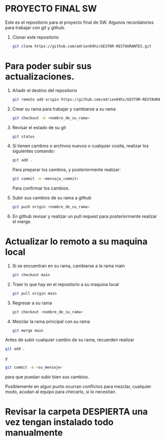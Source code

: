 # PROYECTO FINAL SW

Este es el repositorio para el proyecto final de SW. Algunos recordatorios para trabajar con git y github.

1. Clonar este repositorio

    ```bash
    git clone https://github.com/adrien04hz/GESTOR-RESTAURANTES.git
    ```


# Para poder subir sus actualizaciones.

1. Añadir el destino del repositorio

    ```bash
    git remote add origin https://github.com/adrien04hz/GESTOR-RESTAURANTES.git
    ```

2. Crear su rama para trabajar y cambiarse a su rama

    ```bash
    git checkout -b <nombre_de_su_rama>
    ```

3. Revisar el estado de su git

    ```bash
    git status
    ```

4. Si tienen cambios o archivos nuevos o cualquier cosita, realizar los siguientes comando:

    ```bash
    git add .
    ```

    Para preparar los cambios, y posteriormente realizar:

    ```bash
    git commit -m <mensaje_commit>
    ```

    Para confirmar los cambios.


5. Subir sus cambios de su rama a github

    ```bash
    git push origin <nombre_de_su_rama>
    ```

6. En github revisar y realizar un pull request para posteriormente realizar el merge.


#  Actualizar lo remoto a su maquina local

1. Si se encuentran en su rama, cambiarse a la rama main

    ```bash
    git checkout main
    ```

2. Traer lo que hay en el repositorio a su maquina local

    ```bash
    git pull origin main
    ```


3. Regresar a su rama

    ```bash
    git checkout <nombre_de_su_rama>
    ```

4. Mezclar la rama principal con su rama

    ```bash
    git merge main
    ```


Antes de subir cualquier cambio de su rama, recuerden realizar 

```bash
git add .
```
y

```bash
git commit -m <su_mensaje>
```

para que puedan subir bien sus cambios.

Posiblemente en algun punto ocurran conflictos para mezclar, cualquier modo, acudan al equipo para checarlo, si lo necesitan.


# Revisar la carpeta DESPIERTA una vez tengan instalado todo manualmente